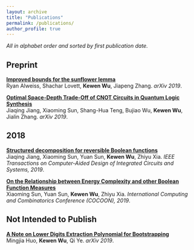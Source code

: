 ```yaml
---
layout: archive
title: "Publications"
permalink: /publications/
author_profile: true
---
```

*All in alphabet order and sorted by first publication date.*

## Preprint

<b>[Improved bounds for the sunflower lemma](https://arxiv.org/abs/1908.08483)</b><br>
Ryan Alweiss, Shachar Lovett, <b>Kewen Wu</b>, Jiapeng Zhang.
<i>arXiv 2019</i>.

<b>[Optimal Space-Depth Trade-Off of CNOT Circuits in Quantum Logic Synthesis](https://arxiv.org/abs/1907.05087)</b><br>
Jiaqing Jiang, Xiaoming Sun, Shang-Hua Teng, Bujiao Wu, <b>Kewen Wu</b>, Jialin Zhang.
<i>arXiv 2019</i>.

## 2018

<b>[Structured decomposition for reversible Boolean functions](https://arxiv.org/abs/1810.04279)</b><br>
Jiaqing Jiang, Xiaoming Sun, Yuan Sun, <b>Kewen Wu</b>, Zhiyu Xia.
<i>IEEE Transactions on Computer-Aided Design of Integrated Circuits and Systems, 2019</i>.

<b>[On the Relationship between Energy Complexity and other Boolean Function Measures](https://arxiv.org/abs/1810.03811)</b><br>
Xiaoming Sun, Yuan Sun, <b>Kewen Wu</b>, Zhiyu Xia.
<i>International Computing and Combinatorics Conference (COCOON), 2019</i>.

## Not Intended to Publish

<b>[A Note on Lower Digits Extraction Polynomial for Bootstrapping](https://arxiv.org/abs/1906.02867)</b><br>
Mingjia Huo, <b>Kewen Wu</b>, Qi Ye.
<i>arXiv 2019</i>.
